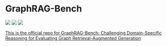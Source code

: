 # GraphRAG-Bench
<div align="left">
   <p>
   <a href='https://deep-polyu.github.io/RAG/'><img src='https://img.shields.io/badge/Project-Page-Green'></a>
   <a href='https://arxiv.org/abs/2506.02404'><img src='https://img.shields.io/badge/arXiv-2506.02404-b31b1b'></a>
   <a href=''><img src='https://img.shields.io/badge/%F0%9F%A4%97%20Hugging%20Face-GraphRAG-Bench-blue'></a>
  <a href="https://pypi.org/project/gfmrag/">
  </p>
</div>
This is the official repo for GraphRAG-Bench: Challenging Domain-Specific Reasoning for Evaluating Graph Retrieval-Augmented Generation
